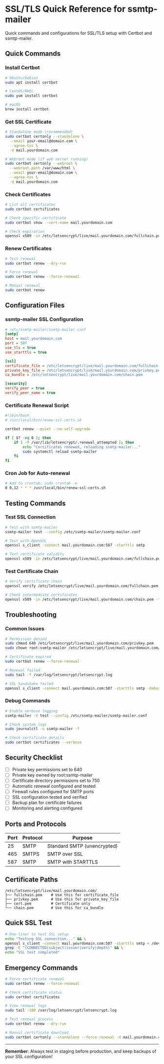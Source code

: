 # SSL/TLS Quick Reference for ssmtp-mailer

Quick commands and configurations for SSL/TLS setup with Certbot and ssmtp-mailer.

## Quick Commands

### Install Certbot
```bash
# Ubuntu/Debian
sudo apt install certbot

# CentOS/RHEL
sudo yum install certbot

# macOS
brew install certbot
```

### Get SSL Certificate
```bash
# Standalone mode (recommended)
sudo certbot certonly --standalone \
  --email your-email@domain.com \
  --agree-tos \
  -d mail.yourdomain.com

# Webroot mode (if web server running)
sudo certbot certonly --webroot \
  --webroot-path /var/www/html \
  --email your-email@domain.com \
  --agree-tos \
  -d mail.yourdomain.com
```

### Check Certificates
```bash
# List all certificates
sudo certbot certificates

# Check specific certificate
sudo certbot show --cert-name mail.yourdomain.com

# Check expiration
openssl x509 -in /etc/letsencrypt/live/mail.yourdomain.com/fullchain.pem -noout -dates
```

### Renew Certificates
```bash
# Test renewal
sudo certbot renew --dry-run

# Force renewal
sudo certbot renew --force-renewal

# Manual renewal
sudo certbot renew
```

## Configuration Files

### ssmtp-mailer SSL Configuration
```ini
# /etc/ssmtp-mailer/ssmtp-mailer.conf
[smtp]
host = mail.yourdomain.com
port = 587
use_tls = true
use_starttls = true

[ssl]
certificate_file = /etc/letsencrypt/live/mail.yourdomain.com/fullchain.pem
private_key_file = /etc/letsencrypt/live/mail.yourdomain.com/privkey.pem
ca_bundle = /etc/letsencrypt/live/mail.yourdomain.com/chain.pem

[security]
verify_peer = true
verify_peer_name = true
```

### Certificate Renewal Script
```bash
#!/bin/bash
# /usr/local/bin/renew-ssl-certs.sh

certbot renew --quiet --no-self-upgrade

if [ $? -eq 0 ]; then
    if [ -f /var/lib/letsencrypt/.renewal_attempted ]; then
        echo "Certificates renewed, reloading ssmtp-mailer..."
        sudo systemctl reload ssmtp-mailer
    fi
fi
```

### Cron Job for Auto-renewal
```bash
# Add to crontab: sudo crontab -e
0 0,12 * * * /usr/local/bin/renew-ssl-certs.sh
```

## Testing Commands

### Test SSL Connection
```bash
# Test with ssmtp-mailer
ssmtp-mailer test --config /etc/ssmtp-mailer/ssmtp-mailer.conf

# Test with OpenSSL
openssl s_client -connect mail.yourdomain.com:587 -starttls smtp

# Test certificate validity
openssl x509 -in /etc/letsencrypt/live/mail.yourdomain.com/fullchain.pem -text -noout
```

### Test Certificate Chain
```bash
# Verify certificate chain
openssl verify /etc/letsencrypt/live/mail.yourdomain.com/fullchain.pem

# Check intermediate certificates
openssl x509 -in /etc/letsencrypt/live/mail.yourdomain.com/chain.pem -text -noout
```

## Troubleshooting

### Common Issues
```bash
# Permission denied
sudo chmod 640 /etc/letsencrypt/live/mail.yourdomain.com/privkey.pem
sudo chown root:ssmtp-mailer /etc/letsencrypt/live/mail.yourdomain.com/privkey.pem

# Certificate expired
sudo certbot renew --force-renewal

# Renewal failed
sudo tail -f /var/log/letsencrypt/letsencrypt.log

# SSL handshake failed
openssl s_client -connect mail.yourdomain.com:587 -starttls smtp -debug
```

### Debug Commands
```bash
# Enable verbose logging
ssmtp-mailer -V test --config /etc/ssmtp-mailer/ssmtp-mailer.conf

# Check system logs
sudo journalctl -u ssmtp-mailer -f

# Check certificate details
sudo certbot certificates --verbose
```

## Security Checklist

- [ ] Private key permissions set to 640
- [ ] Private key owned by root:ssmtp-mailer
- [ ] Certificate directory permissions set to 750
- [ ] Automatic renewal configured and tested
- [ ] Firewall rules configured for SMTP ports
- [ ] SSL configuration tested and verified
- [ ] Backup plan for certificate failures
- [ ] Monitoring and alerting configured

## Ports and Protocols

| Port | Protocol | Purpose |
|------|----------|---------|
| 25   | SMTP     | Standard SMTP (unencrypted) |
| 465  | SMTPS    | SMTP over SSL |
| 587  | SMTP     | SMTP with STARTTLS |

## Certificate Paths

```
/etc/letsencrypt/live/mail.yourdomain.com/
├── fullchain.pem    # Use this for certificate_file
├── privkey.pem      # Use this for private_key_file
├── cert.pem         # Certificate only
└── chain.pem        # Use this for ca_bundle
```

## Quick SSL Test

```bash
# One-liner to test SSL setup
echo "Testing SSL connection..." && \
openssl s_client -connect mail.yourdomain.com:587 -starttls smtp < /dev/null 2>/dev/null | \
grep -E "(CONNECTED|subject|issuer|verify|depth)" && \
echo "SSL test completed"
```

## Emergency Commands

```bash
# Force certificate renewal
sudo certbot renew --force-renewal

# Check certificate status
sudo certbot certificates

# View renewal logs
sudo tail -100 /var/log/letsencrypt/letsencrypt.log

# Test renewal process
sudo certbot renew --dry-run

# Manual certificate download
sudo certbot certonly --standalone --force-renewal -d mail.yourdomain.com
```

---

**Remember**: Always test in staging before production, and keep backups of your SSL configuration!
